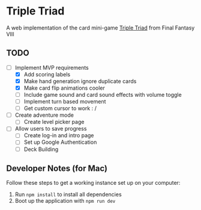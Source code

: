 # Triple Triad
A web implementation of the card mini-game [Triple Triad](https://finalfantasy.fandom.com/wiki/Triple_Triad_(Final_Fantasy_VIII)) from Final Fantasy VIII

## TODO
- [ ] Implement MVP requirements
    - [x] Add scoring labels
    - [x] Make hand generation ignore duplicate cards
    - [x] Make card flip animations cooler
    - [ ] Include game sound and card sound effects with volume toggle
    - [ ] Implement turn based movement
    - [ ] Get custom cursor to work : /
- [ ] Create adventure mode
    - [ ] Create level picker page
- [ ] Allow users to save progress
    - [ ] Create log-in and intro page
    - [ ] Set up Google Authentication
    - [ ] Deck Building

## Developer Notes (for Mac)
Follow these steps to get a working instance set up on your computer:

1) Run `npm install` to install all dependencies
2) Boot up the application with `npm run dev`